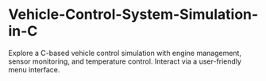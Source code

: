 # Vehicle-Control-System-Simulation-in-C
Explore a C-based vehicle control simulation with engine management, sensor monitoring, and temperature control. Interact via a user-friendly menu interface.

